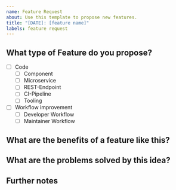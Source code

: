 ```yaml
---
name: Feature Request
about: Use this template to propose new features.
title: "[DATE]: [feature name]"
labels: feature request
---
```


## What type of Feature do you propose?

<!--
Select the corresponding type(s) that best match your idea.
-->

- [ ] Code
	- [ ] Component
	- [ ] Microservice
	- [ ] REST-Endpoint
	- [ ] CI-Pipeline
	- [ ] Tooling
- [ ] Workflow improvement
	- [ ] Developer Workflow
	- [ ] Maintainer Workflow

## What are the benefits of a feature like this?

<!--
Describe in a few words/sentences what the biggest benefits of this
feature would be and why we need a feature like this.
-->

## What are the problems solved by this idea?

<!--
(If applicable) Describe what problem you are currently facing
and why/how this feature would tackle that issue. 
Delete this section if not needed for your use-case. 
-->

## Further notes

<!--
Some further space to mention things that you have not mentioned before.
This would also be the place to put some screenshots (if available) that
support your idea or explain it in a more descriptive way to the project
maintainers in order to make them understand your desire.
-->